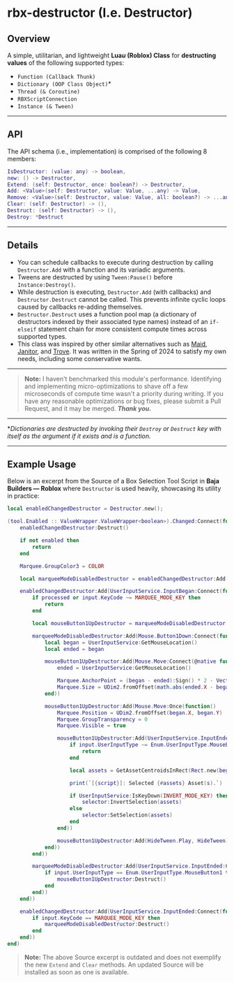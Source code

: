 # rbx-destructor (I.e. Destructor)

## Overview

A simple, utilitarian, and lightweight **Lua*u* (Roblox) Class** for **destructing values** of the following supported types:
- `Function (Callback Thunk)`
- `Dictionary (OOP Class Object)`*
- `Thread (& Coroutine)`
- `RBXScriptConnection`
- `Instance (& Tween)`

---

## API

The API schema (i.e., implementation) is comprised of the following 8 members:

```lua
IsDestructor: (value: any) -> boolean,                                    -- Returns a *boolean* indicating whether `value` is a *Destructor*.
new: () -> Destructor,                                                    -- Returns a new *Destructor* object.
Extend: (self: Destructor, once: boolean?) -> Destructor,                 -- Returns a new sub-*Destructor* object that calls `Destruct` when the parent *Destructor* `self` calls `Destruct`. If `once` is *true*, `Destruct` will only be called once.
Add: <Value>(self: Destructor, value: Value, ...any) -> Value,            -- Adds `value` to the *Destructor*. If `value` is a *function*, it will be thunked with varargs `...`, and will throw an error if `Destruct` is executing.
Remove: <Value>(self: Destructor, value: Value, all: boolean?) -> ...any, -- Removes the first value matching `value` from the *Destructor* and returns it if found. If `all` is *true*, all values matching `value` will be removed and returned, not just the first.
Clear: (self: Destructor) -> (),                                          -- Removes all values from the *Destructor* without destructing them.
Destruct: (self: Destructor) -> (),                                       -- Destructs and removes all values from the *Destructor*. Throws an error if called during execution.
Destroy: *Destruct                                                        -- Alias for the `Destruct` method.
```

---

## Details

- You can schedule callbacks to execute during destruction by calling `Destructor.Add` with a function and its variadic arguments.
- Tweens are destructed by using `Tween:Pause()` before `Instance:Destroy()`.
- While destruction is executing, `Destructor.Add` (with callbacks) and `Destructor.Destruct` cannot be called. This prevents infinite cyclic loops caused by callbacks re-adding themselves.
- `Destructor.Destruct` uses a function pool map (a dictionary of destructors indexed by their associated type names) instead of an `if-elseif` statement chain for more consistent compute times across supported types.
- This class was inspired by other similar alternatives such as [Maid](https://github.com/Quenty/NevermoreEngine/blob/main/src/maid/src/Shared/Maid.lua), [Janitor](https://github.com/howmanysmall/Janitor), and [Trove](https://github.com/Sleitnick/RbxUtil/blob/main/modules/trove/init.luau). It was written in the Spring of 2024 to satisfy my own needs, including some conservative wants.

---

> **Note:** I haven't benchmarked this module's performance. Identifying and implementing micro-optimizations to shave off a few microseconds of compute time wasn't a priority during writing. If you have any reasonable optimizations or bug fixes, please submit a Pull Request, and it may be merged. ***Thank you.***

---

**Dictionaries are destructed by invoking their `Destroy` or `Destruct` key with itself as the argument if it exists and is a function.*

---

## Example Usage

Below is an excerpt from the Source of a Box Selection Tool Script in **Baja Builders — Roblox** where `Destructor` is used heavily, showcasing its utility in practice:

```lua
local enabledChangedDestructor = Destructor.new();

(tool.Enabled :: ValueWrapper.ValueWrapper<boolean>).Changed:Connect(function(enabled: boolean)
	enabledChangedDestructor:Destruct()

	if not enabled then
		return
	end

	Marquee.GroupColor3 = COLOR

	local marqueeModeDisabledDestructor = enabledChangedDestructor:Add(Destructor.new())

	enabledChangedDestructor:Add(UserInputService.InputBegan:Connect(function(input, processed)
		if processed or input.KeyCode ~= MARQUEE_MODE_KEY then
			return
		end

		local mouseButton1UpDestructor = marqueeModeDisabledDestructor:Add(Destructor.new())

		marqueeModeDisabledDestructor:Add(Mouse.Button1Down:Connect(function()
			local began = UserInputService:GetMouseLocation()
			local ended = began

			mouseButton1UpDestructor:Add(Mouse.Move:Connect(@native function()
				ended = UserInputService:GetMouseLocation()

				Marquee.AnchorPoint = (began - ended):Sign() * 2 - Vector2.one
				Marquee.Size = UDim2.fromOffset(math.abs(ended.X - began.X), math.abs(ended.Y - began.Y))
			end))

			mouseButton1UpDestructor:Add(Mouse.Move:Once(function()
				Marquee.Position = UDim2.fromOffset(began.X, began.Y)
				Marquee.GroupTransparency = 0
				Marquee.Visible = true

				mouseButton1UpDestructor:Add(UserInputService.InputEnded:Connect(function(input)
					if input.UserInputType ~= Enum.UserInputType.MouseButton1 then
						return
					end

					local assets = GetAssetCentroidsInRect(Rect.new(began:Min(ended), began:Max(ended)))

					print(`[{script}]: Selected {#assets} Asset(s).`)

					if UserInputService:IsKeyDown(INVERT_MODE_KEY) then
						selector:InvertSelection(assets)
					else
						selector:SetSelection(assets)
					end
				end))

				mouseButton1UpDestructor:Add(HideTween.Play, HideTween)
			end))
		end))

		marqueeModeDisabledDestructor:Add(UserInputService.InputEnded:Connect(function(input)
			if input.UserInputType == Enum.UserInputType.MouseButton1 then
				mouseButton1UpDestructor:Destruct()
			end
		end))
	end))

	enabledChangedDestructor:Add(UserInputService.InputEnded:Connect(function(input)
		if input.KeyCode == MARQUEE_MODE_KEY then
			marqueeModeDisabledDestructor:Destruct()
		end
	end))
end)
```

> **Note:** The above Source excerpt is outdated and does not exemplify the new `Extend` and `Clear` methods. An updated Source will be installed as soon as one is available.
